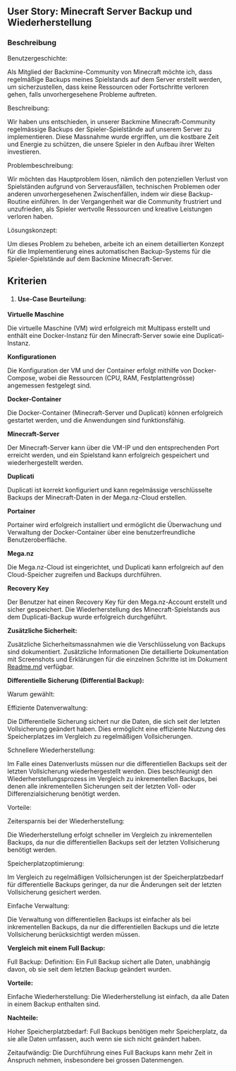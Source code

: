 ## User Story: Minecraft Server Backup und Wiederherstellung

### Beschreibung

Benutzergeschichte:

Als Mitglied der Backmine-Community von Minecraft möchte ich, dass regelmäßige Backups meines Spielstands auf dem Server erstellt werden, um sicherzustellen, dass keine Ressourcen oder Fortschritte verloren gehen, falls unvorhergesehene Probleme auftreten.


Beschreibung:

 Wir haben uns entschieden, in unserer Backmine Minecraft-Community regelmässige Backups der Spieler-Spielstände auf unserem Server zu implementieren. Diese Massnahme wurde ergriffen, um die kostbare Zeit und Energie zu schützen, die unsere Spieler in den Aufbau ihrer Welten investieren.

Problembeschreibung:

 Wir möchten das Hauptproblem lösen, nämlich den potenziellen Verlust von Spielständen aufgrund von Serverausfällen, technischen Problemen oder anderen unvorhergesehenen Zwischenfällen, indem wir diese Backup-Routine einführen. In der Vergangenheit war die Community frustriert und unzufrieden, als Spieler wertvolle Ressourcen und kreative Leistungen verloren haben.



Lösungskonzept:

Um dieses Problem zu beheben, arbeite ich an einem detaillierten Konzept für die Implementierung eines automatischen Backup-Systems für die Spieler-Spielstände auf dem Backmine Minecraft-Server.

## Kriterien

1. #### Use-Case Beurteilung:

**Virtuelle Maschine**

Die virtuelle Maschine (VM) wird erfolgreich mit Multipass erstellt und enthält eine Docker-Instanz für den Minecraft-Server sowie eine Duplicati-Instanz.

**Konfigurationen**

Die Konfiguration der VM und der Container erfolgt mithilfe von Docker-Compose, wobei die Ressourcen (CPU, RAM, Festplattengrösse) angemessen festgelegt sind.

**Docker-Container**

Die Docker-Container (Minecraft-Server und Duplicati) können erfolgreich gestartet werden, und die Anwendungen sind funktionsfähig.

**Minecraft-Server**

Der Minecraft-Server kann über die VM-IP und den entsprechenden Port erreicht werden, und ein Spielstand kann erfolgreich gespeichert und wiederhergestellt werden.

**Duplicati**

Duplicati ist korrekt konfiguriert und kann regelmässige verschlüsselte Backups der Minecraft-Daten in der Mega.nz-Cloud erstellen.

**Portainer**

Portainer wird erfolgreich installiert und ermöglicht die Überwachung und Verwaltung der Docker-Container über eine benutzerfreundliche Benutzeroberfläche.

**Mega.nz**

Die Mega.nz-Cloud ist eingerichtet, und Duplicati kann erfolgreich auf den Cloud-Speicher zugreifen und Backups durchführen.

**Recovery Key**

Der Benutzer hat einen Recovery Key für den Mega.nz-Account erstellt und sicher gespeichert.
Die Wiederherstellung des Minecraft-Spielstands aus dem Duplicati-Backup wurde erfolgreich durchgeführt.

**Zusätzliche Sicherheit:**

Zusätzliche Sicherheitsmassnahmen wie die Verschlüsselung von Backups sind dokumentiert.
Zusätzliche Informationen
Die detaillierte Dokumentation mit Screenshots und Erklärungen für die einzelnen Schritte ist im Dokument [Readme.md](README.md) verfügbar.


**Differentielle Sicherung (Differential Backup):**

Warum gewählt:

Effiziente Datenverwaltung:

 Die Differentielle Sicherung sichert nur die Daten, die sich seit der letzten Voll­sicherung geändert haben. Dies ermöglicht eine effiziente Nutzung des Speicherplatzes im Vergleich zu regelmäßigen Voll­sicherungen.

Schnellere Wiederherstellung:

 Im Falle eines Datenverlusts müssen nur die differentiellen Backups seit der letzten Voll­sicherung wiederhergestellt werden. Dies beschleunigt den Wiederherstellungsprozess im Vergleich zu inkrementellen Backups, bei denen alle inkrementellen Sicherungen seit der letzten Voll- oder Differenzialsicherung benötigt werden.

Vorteile:

Zeitersparnis bei der Wiederherstellung:

Die Wiederherstellung erfolgt schneller im Vergleich zu inkrementellen Backups, da nur die differentiellen Backups seit der letzten Voll­sicherung benötigt werden.

Speicherplatzoptimierung:

 Im Vergleich zu regelmäßigen Voll­sicherungen ist der Speicherplatzbedarf für differentielle Backups geringer, da nur die Änderungen seit der letzten Voll­sicherung gesichert werden.

Einfache Verwaltung:

 Die Verwaltung von differentiellen Backups ist einfacher als bei inkrementellen Backups, da nur die differentiellen Backups und die letzte Voll­sicherung berücksichtigt werden müssen.


**Vergleich mit einem Full Backup:**

Full Backup:
Definition: Ein Full Backup sichert alle Daten, unabhängig davon, ob sie seit dem letzten Backup geändert wurden.

**Vorteile:**

Einfache Wiederherstellung: Die Wiederherstellung ist einfach, da alle Daten in einem Backup enthalten sind.

**Nachteile:**

Hoher Speicherplatzbedarf: Full Backups benötigen mehr Speicherplatz, da sie alle Daten umfassen, auch wenn sie sich nicht geändert haben.

Zeitaufwändig: Die Durchführung eines Full Backups kann mehr Zeit in Anspruch nehmen, insbesondere bei grossen Datenmengen.






